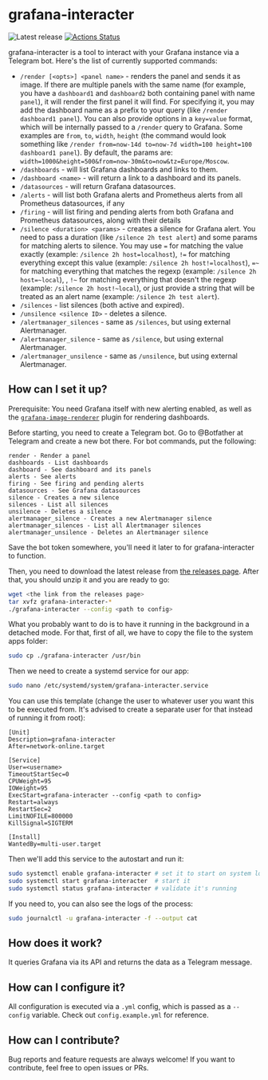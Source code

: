 # grafana-interacter

![Latest release](https://img.shields.io/github/v/release/Freak12techno/grafana-interacter)
[![Actions Status](https://github.com/Freak12techno/grafana-interacter/workflows/test/badge.svg)](https://github.com/Freak12techno/grafana-interacter/actions)

grafana-interacter is a tool to interact with your Grafana instance via a Telegram bot. Here's the list of currently supported commands:
- `/render [<opts>] <panel name>` - renders the panel and sends it as image. If there are multiple panels with the same name (for example, you have a `dashboard1` and `dashboard2` both containing panel with name `panel`), it will render the first panel it will find. For specifying it, you may add the dashboard name as a prefix to your query (like `/render dashboard1 panel`). You can also provide options in a `key=value` format, which will be internally passed to a `/render` query to Grafana. Some examples are `from`, `to`, `width`, `height` (the command would look something like `/render from=now-14d to=now-7d width=100 height=100 dashboard1 panel`). By default, the params are: `width=1000&height=500&from=now-30m&to=now&tz=Europe/Moscow`.
- `/dashboards` - will list Grafana dashboards and links to them.
- `/dashboard <name>` - will return a link to a dashboard and its panels.
- `/datasources` - will return Grafana datasources.
- `/alerts` - will list both Grafana alerts and Prometheus alerts from all Prometheus datasources, if any
- `/firing` - will list firing and pending alerts from both Grafana and Prometheus datasources, along with their details
- `/silence <duration> <params>` - creates a silence for Grafana alert. You need to pass a duration (like `/silence 2h test alert`) and some params for matching alerts to silence. You may use `=` for matching the value exactly (example: `/silence 2h host=localhost`), `!=` for matching everything except this value (example: `/silence 2h host!=localhost`), `=~` for matching everything that matches the regexp (example: `/silence 2h host=~local`), , `!~` for matching everything that doesn't the regexp (example: `/silence 2h host!~local`), or just provide a string that will be treated as an alert name (example: `/silence 2h test alert`).
- `/silences` - list silences (both active and expired).
- `/unsilence <silence ID>` - deletes a silence.
- `/alertmanager_silences` - same as `/silences`, but using external Alertmanager.
- `/alertmanager_silence` - same as `/silence`, but using external Alertmanager.
- `/alertmanager_unsilence` - same as `/unsilence`, but using external Alertmanager.

## How can I set it up?

Prerequisite: You need Grafana itself with new alerting enabled, as well as the [`grafana-image-renderer`](https://grafana.com/grafana/plugins/grafana-image-renderer/) plugin for rendering dashboards.

Before starting, you need to create a Telegram bot. Go to @Botfather at Telegram and create a new bot there. For bot commands, put the following:

```
render - Render a panel
dashboards - List dashboards
dashboard - See dashboard and its panels
alerts - See alerts
firing - See firing and pending alerts
datasources - See Grafana datasources
silence - Creates a new silence
silences - List all silences
unsilence - Deletes a silence
alertmanager_silence - Creates a new Alertmanager silence
alertmanager_silences - List all Alertmanager silences
alertmanager_unsilence - Deletes an Alertmanager silence
```

Save the bot token somewhere, you'll need it later to for grafana-interacter to function.

Then, you need to download the latest release from [the releases page](https://github.com/Freak12techno/grafana-interacter/releases/). After that, you should unzip it and you are ready to go:

```sh
wget <the link from the releases page>
tar xvfz grafana-interacter-*
./grafana-interacter --config <path to config>
```

What you probably want to do is to have it running in the background in a detached mode. For that, first of all, we have to copy the file to the system apps folder:

```sh
sudo cp ./grafana-interacter /usr/bin
```

Then we need to create a systemd service for our app:

```sh
sudo nano /etc/systemd/system/grafana-interacter.service
```

You can use this template (change the user to whatever user you want this to be executed from. It's advised to create a separate user for that instead of running it from root):

```
[Unit]
Description=grafana-interacter
After=network-online.target

[Service]
User=<username>
TimeoutStartSec=0
CPUWeight=95
IOWeight=95
ExecStart=grafana-interacter --config <path to config>
Restart=always
RestartSec=2
LimitNOFILE=800000
KillSignal=SIGTERM

[Install]
WantedBy=multi-user.target
```

Then we'll add this service to the autostart and run it:

```sh
sudo systemctl enable grafana-interacter # set it to start on system load
sudo systemctl start grafana-interacter  # start it
sudo systemctl status grafana-interacter # validate it's running
```

If you need to, you can also see the logs of the process:

```sh
sudo journalctl -u grafana-interacter -f --output cat
```

## How does it work?

It queries Grafana via its API and returns the data as a Telegram message.

## How can I configure it?

All configuration is executed via a `.yml` config, which is passed as a `--config` variable. Check out `config.example.yml` for reference.

## How can I contribute?

Bug reports and feature requests are always welcome! If you want to contribute, feel free to open issues or PRs.
